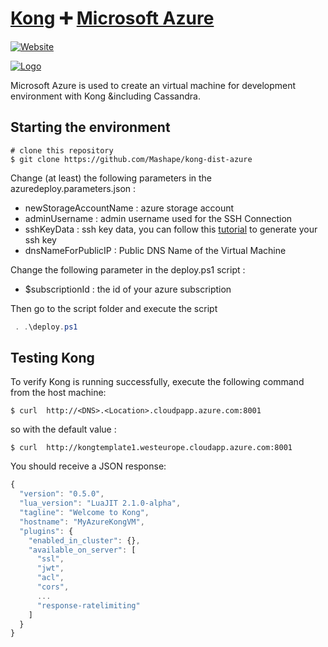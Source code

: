 # [Kong][website-url] :heavy_plus_sign: [Microsoft Azure](https://azure.microsoft.com/en-us/)

[![Website][website-badge]][website-url]

[![Logo][kong-logo]][website-url]

Microsoft Azure is used to create an virtual machine for development environment with Kong &including Cassandra.

## Starting the environment

```shell
# clone this repository
$ git clone https://github.com/Mashape/kong-dist-azure
```

Change (at least) the following parameters in the azuredeploy.parameters.json :
- newStorageAccountName : azure storage account
- adminUsername : admin username used for the SSH Connection
- sshKeyData : ssh key data, you can follow this [tutorial][ssh-key-tuto] to generate your ssh key
- dnsNameForPublicIP : Public DNS Name of the Virtual Machine

Change the following parameter in the deploy.ps1 script :
- $subscriptionId : the id of your azure subscription

Then go to the script folder and execute the script
```PowerShell
 . .\deploy.ps1
```

## Testing Kong

To verify Kong is running successfully, execute the following command from the host machine:

```shell
$ curl  http://<DNS>.<Location>.cloudpapp.azure.com:8001
```

so with the default value :

```shell
$ curl  http://kongtemplate1.westeurope.cloudapp.azure.com:8001
```

You should receive a JSON response:

```javascript
{
  "version": "0.5.0",
  "lua_version": "LuaJIT 2.1.0-alpha",
  "tagline": "Welcome to Kong",
  "hostname": "MyAzureKongVM",
  "plugins": {
    "enabled_in_cluster": {},
    "available_on_server": [
      "ssl",
      "jwt",
      "acl",
      "cors",
      ...
      "response-ratelimiting"
    ]
  }
}
```
[kong-logo]: http://i.imgur.com/4jyQQAZ.png
[website-url]: https://getkong.org/
[website-badge]: https://img.shields.io/badge/GETKong.org-Learn%20More-43bf58.svg
[website-url]: https://getkong.org/
[azure-logo]:https://avatars0.githubusercontent.com/u/6844498?v=3&s=200
[ssh-key-tuto]:https://azure.microsoft.com/en-us/documentation/articles/virtual-machines-linux-use-ssh-key/
